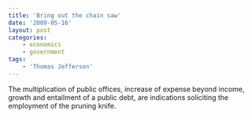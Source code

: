 ```yaml
---
title: 'Bring out the chain saw'
date: '2009-05-16'
layout: post
categories:
    - economics
    - government
tags:
    - 'Thomas Jefferson'
---
```


The multiplication of public offices, increase of expense beyond income, growth and entailment of a public debt, are indications soliciting the employment of the pruning knife.